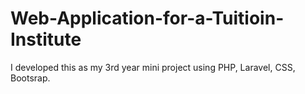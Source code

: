 # Web-Application-for-a-Tuitioin-Institute
I developed this as my 3rd year mini project using PHP, Laravel, CSS, Bootsrap.
